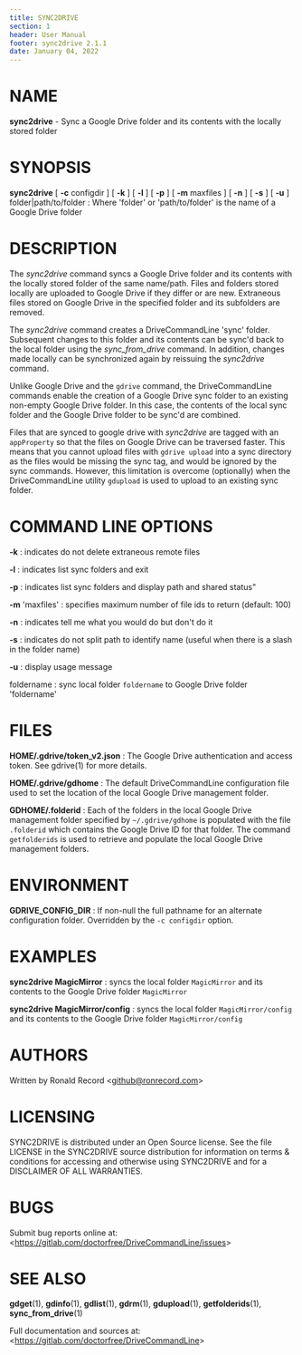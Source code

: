 ```yaml
---
title: SYNC2DRIVE
section: 1
header: User Manual
footer: sync2drive 2.1.1
date: January 04, 2022
---
```

# NAME
**sync2drive** - Sync a Google Drive folder and its contents with the locally stored folder

# SYNOPSIS
**sync2drive** [ **-c** configdir ] [ **-k** ] [ **-l** ] [ **-p** ] [ **-m** maxfiles ] [ **-n** ] [ **-s** ] [ **-u** ] folder|path/to/folder
: Where 'folder' or 'path/to/folder' is the name of a Google Drive folder

# DESCRIPTION
The *sync2drive* command syncs a Google Drive folder and its contents with the
locally stored folder of the same name/path. Files and folders stored locally
are uploaded to Google Drive if they differ or are new. Extraneous files stored
on Google Drive in the specified folder and its subfolders are removed.

The *sync2drive* command creates a DriveCommandLine 'sync' folder. Subsequent
changes to this folder and its contents can be sync'd back to the local folder
using the *sync_from_drive* command. In addition, changes made locally can be
synchronized again by reissuing the *sync2drive* command.

Unlike Google Drive and the `gdrive` command, the DriveCommandLine commands
enable the creation of a Google Drive sync folder to an existing non-empty
Google Drive folder. In this case, the contents of the local sync folder
and the Google Drive folder to be sync'd are combined.

Files that are synced to google drive with *sync2drive* are tagged with an
`appProperty` so that the files on Google Drive can be traversed faster.
This means that you cannot upload files with `gdrive upload` into
a sync directory as the files would be missing the sync tag, and would be
ignored by the sync commands. However, this limitation is overcome
(optionally) when the DriveCommandLine utility `gdupload` is used to
upload to an existing sync folder.

# COMMAND LINE OPTIONS
**-k**
: indicates do not delete extraneous remote files

**-l**
: indicates list sync folders and exit

**-p**
: indicates list sync folders and display path and shared status"

**-m** 'maxfiles'
: specifies maximum number of file ids to return (default: 100)

**-n**
: indicates tell me what you would do but don't do it

**-s**
: indicates do not split path to identify name (useful when there is a slash in the folder name)

**-u**
: display usage message

foldername
: sync local folder `foldername` to Google Drive folder 'foldername'

# FILES
**HOME/.gdrive/token_v2.json**
: The Google Drive authentication and access token. See gdrive(1) for more details.

**HOME/.gdrive/gdhome**
: The default DriveCommandLine configuration file used to set the location of
the local Google Drive management folder.

**GDHOME/.folderid**
: Each of the folders in the local Google Drive management folder specified by
`~/.gdrive/gdhome` is populated with the file `.folderid` which contains the
Google Drive ID for that folder. The command `getfolderids` is used to retrieve
and populate the local Google Drive management folders.

# ENVIRONMENT
**GDRIVE_CONFIG_DIR**
: If non-null the full pathname for an alternate configuration folder.
Overridden by the `-c configdir` option.

# EXAMPLES
**sync2drive MagicMirror**
: syncs the local folder `MagicMirror` and its contents to the Google Drive folder `MagicMirror`

**sync2drive MagicMirror/config**
: syncs the local folder `MagicMirror/config` and its contents to the Google Drive folder `MagicMirror/config`

# AUTHORS
Written by Ronald Record &lt;github@ronrecord.com&gt;

# LICENSING
SYNC2DRIVE is distributed under an Open Source license.
See the file LICENSE in the SYNC2DRIVE source distribution
for information on terms &amp; conditions for accessing and
otherwise using SYNC2DRIVE and for a DISCLAIMER OF ALL WARRANTIES.

# BUGS
Submit bug reports online at: &lt;https://gitlab.com/doctorfree/DriveCommandLine/issues&gt;

# SEE ALSO
**gdget**(1), **gdinfo**(1), **gdlist**(1), **gdrm**(1), **gdupload**(1), **getfolderids**(1), **sync_from_drive**(1)

Full documentation and sources at: &lt;https://gitlab.com/doctorfree/DriveCommandLine&gt;

